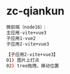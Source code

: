 # zc-qiankun

```bash
微前端（node16）：
主应用-vite+vue3
子应用1-vue2
子应用2-vite+vue3
```

```bash
【子应用2-vite+vue3】
01) 图片上打点
02) tree拖拽，移动位置
```
